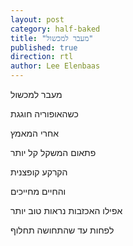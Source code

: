 ```yaml
---
layout: post
category: half-baked
title: "מעבר למכשול"
published: true
direction: rtl
author: Lee Elenbaas
---
```

מעבר למכשול

כשהאופוריה חוגגת

אחרי המאמץ

פתאום המשקל קל יותר

הקרקע קופצנית

והחיים מחייכים

אפילו האכזבות נראות טוב יותר

לפחות עד שהתחושה תחלוף
